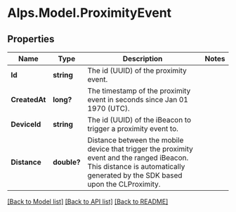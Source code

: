 # Alps.Model.ProximityEvent
## Properties

Name | Type | Description | Notes
------------ | ------------- | ------------- | -------------
**Id** | **string** | The id (UUID) of the proximity event. | 
**CreatedAt** | **long?** | The timestamp of the proximity event in seconds since Jan 01 1970 (UTC).  | 
**DeviceId** | **string** | The id (UUID) of the iBeacon to trigger a proximity event to. | 
**Distance** | **double?** | Distance between the mobile device that trigger the proximity event and the ranged iBeacon. This distance is automatically generated by the SDK based upon the CLProximity.  | 

[[Back to Model list]](../README.md#documentation-for-models) [[Back to API list]](../README.md#documentation-for-api-endpoints) [[Back to README]](../README.md)

